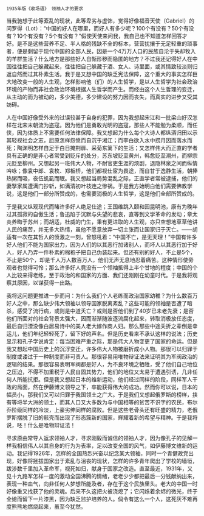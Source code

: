     1935年版《收场语》 领袖人才的要求 

   当我驰想于此等紊乱的现状，此等卑劣与虚饰，觉得好像福音天使（Gabriel）的问罗得（Lot）：“中国的好人在哪里，而好人有多少呢？100个有没有？50个有没有？10个有没有？5个有没有？”假使天使来问我，我自己也不知道怎样回答才好。是不是这些营养不足、半人格的残缺不全的标本，营营扰攘于无足轻重的琐事者，便是剩留于现代中国的全部人民，因是一个4万万人口的民族自沦于失却牧入的羊群生活？什么地方是那些好人自惭形秽而隐匿的地方？不过我还记得好人在中国往往把自己躲藏起来，往往把自己躲藏于酒、女人、诗里面，或其情致较淡则归返自然而过其朴素生活。我于是又想中国的缺乏宪法保障，这个重大的事实怎样巨大地改变一般的人生观，怎样影响他（们）的人生哲学，是以人生哲学为社会政治环境的产物而非社会政治环境根据人生哲学而产生。而经由这个人生哲理的变迁，从主动的而为被动的，多少美德，多少建设的努力因而丧失，而真实的进步又受其妨碍。

   人在中国好像受外来的过误较甚于自身的犯罪，因为我想起宋江和一批梁山好汉怎样在北宋末朝流为盗寇。因为他们是勇敢光明的盗寇，那些人不能勉为柔顺，而任侠，因为体质上不需要任何法律保障。我又想起为什么每个大诗人都纵酒归田以示其轻视社会之志，屈原怎样怨愤而自沉于湘江；而李白欲入水中捞月因而落水而死；陶渊明怎样自足于白日掩荆扉、采菊东篱下的生活；又怎样伟大而正直的学者具有正确的是非心者常受到贬斥的处分，苏东坡贬至黄州，韩愈贬至潮州，而柳宗元贬至柳州。又想起另一班伟大人物，不耐官吏生涯的烦剧，退隐林泉之间而纵情吟咏；像袁中郎、袁枚、郑板桥，他们都视仕宦为畏途，而自甘于逸静生活，朝捧热粥而吸，夜伍虮虱而眠。我又想起当局势混乱之际，正直学者常被逮捕，他们的妻孥家属遭满门抄斩，如满清初叶枝连之惨祸。于是我方始明白他们需要佛教学说，这是他们一部分所赞成的，也需要消极的人生哲学，这是他们全部所赞成的。

   于是我又纵观现代而睹许多好人绝足仕途；王国维跳入颐和园昆明池，康有为晚年过其孤寂的自傲生活；鲁迅陷于沉默与失望的悲哀，直等到文学革命的发动；章太炎养晦于苏州；而胡适，杜威的门生，秉有更进取的人生观，亦只空想地草草他讲人民的痛苦，并无多大热情，虽他不愿意放弃一切主张而让国家归于灭亡。——胡适有一次在其哲人的愤激之一刻，曾怒吼着：“中国不亡，是无天理！”中国有许多好人他们不能为国家出力，因为人们的以其恶行加诸别人，而坏人以其恶行加于好人，好人乃弄一件朴素的棉袍子把自己伪装起来。但还有别的好人，不止是5个，不止是50个，却是千人万人数百万人，他们无声无息地忍着痛苦。这种情形使旁观者也觉得可怜；那么许多好人竟没有一个领袖抵得上半个甘地的程度；中国的个人比较来得老练，至于政治的和国家的方面、我们还刚刚在幼童时代。于是我将观察其原因，以谋获得一出路。

   我将这问题更推进一步而问：为什么我们个人老练而政治国家幼稚？为什么数百万好人之中，那么缺少伟大领袖以领导国家脱离紊乱？这些可能的领袖是否遭了暗杀，感受了流行病，或则是中道夭亡？或则是否他们到了40岁已未老先衰；是否他们所面对的社会背景太强大，因而渐渐随波逐流腐化起来，转取消极放任态度，最后自归湮没像白居易诗中的美人老大嫁作商人妇。那么那些中途夭折之辈倒是幸运儿，他们年纪轻轻死了，留下好的声名。但是历史看来不承认这样的说法；历史显示和孔子学说肯定：每当困难严重之际，那是伟大人物变更了国家的命运。但是我又想起中国历史上的沉浮变迁，许多伟大人物被磨折成小人物。那很可以归罪于制度或诿过于一种制度而非可责人。那很容易用唯物辩证法来证明其为军阀政治的逻辑的结果。那很容易表明军阀都是好人，为不良环境之牺牲，受了他们自己地位之压迫，不得不加重税于人民自固其势力，他们的地位又太易于遭遇引诱，几非任何人所能抗拒。但是我又想起日本的维新运动，他们经过同样的阶段，同样军人干政的局面，然在伊藤博文领导之下，卒能获得伟大的成功。然而你可以说，日本的幅员小，那我们又可以归罪于我国领土之广大。于是我们又想起俄罗斯的榜样，挟有等埒半大洲的领土，而其人口又大多数为与中国相等的贫苦不识字的农民，布尔乔阶级同样的冷淡，上豪劣绅同样的腐败。但是这些老骨头还有旺盛的精力，老俄罗斯摆脱了旧的骸壳而出现了形态簇新的国家，辉耀着新的希望与精神。于是我将说，呸！什么是唯物辩证法！

   寻求原由常导人返求领袖人才，寻求刚毅而诚信的领袖人才，因为像孔子的见解一样我相信伟人以其自身的行为为表率，足以改变全国的风气，如伊藤博文维新的运动。我记得1926年，怎样的全国热烈兴奋以纪念某大领袖，同时一个青健政党出现，好像将拯拔国家出于紊乱与沮丧的现状，怎样的许多青年爬出了学校的墙垣，跋涉数千里加入革命军，视死如归，献身于国家之改造。直至最近，1931年，又见十九路军怎样一度的激动全国沸腾的情绪，老老少少都把最后一分钱献纳出来，表现一种血气，向非任何人梦想所能及者，存在于这个民族里头。老大的中国一时好像重又找获了他的灵魂。后来不久这把火被浇熄了；它闪烁着余烬的微光，终于全媳而留下一片漆黑，因为缺乏监护培养的人。倘令有这么一个人，这死灰不难再度熊熊地燃烧起来，虽至今犹然。

